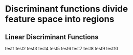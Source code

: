 # Discriminant functions divide feature space into regions

## Linear Discriminant Functions

test1
test2
test3
test4
test5
test6
test7
test8
test9
test10
